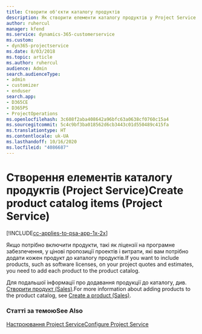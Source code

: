 ```yaml
---
title: Створити об'єкти каталогу продуктів
description: Як створити елементи каталогу продуктів у Project Service
author: ruhercul
manager: kfend
ms.service: dynamics-365-customerservice
ms.custom:
- dyn365-projectservice
ms.date: 8/03/2018
ms.topic: article
ms.author: ruhercul
audience: Admin
search.audienceType:
- admin
- customizer
- enduser
search.app:
- D365CE
- D365PS
- ProjectOperations
ms.openlocfilehash: 3c608f2aba408642a96bfc63a0638cf0760c15a4
ms.sourcegitcommit: 5c4c9bf3ba018562d6cb3443c01d550489c415fa
ms.translationtype: HT
ms.contentlocale: uk-UA
ms.lasthandoff: 10/16/2020
ms.locfileid: "4086687"
---
```

# <a name="create-product-catalog-items-project-service"></a><span data-ttu-id="fc1ed-103">Створення елементів каталогу продуктів (Project Service)</span><span class="sxs-lookup"><span data-stu-id="fc1ed-103">Create product catalog items (Project Service)</span></span>

[!INCLUDE[cc-applies-to-psa-app-1x-2x](../includes/cc-applies-to-psa-app-1x-2x.md)]

<span data-ttu-id="fc1ed-104">Якщо потрібно включити продукти, такі як ліцензії на програмне забезпечення, у цінові пропозиції проектів і витрати, які вам потрібно додати кожен продукт до каталогу продуктів.</span><span class="sxs-lookup"><span data-stu-id="fc1ed-104">If you want to include products, such as software licenses, on your project quotes and estimates, you need to add each product to the product catalog.</span></span>  
  
 <span data-ttu-id="fc1ed-105">Для подальшої інформації про додавання продукції до каталогу, див. [Створити продукт (Sales)](https://docs.microsoft.com/dynamics365/sales-enterprise/create-product-sales).</span><span class="sxs-lookup"><span data-stu-id="fc1ed-105">For more information about adding products to the product catalog, see [Create a product (Sales)](https://docs.microsoft.com/dynamics365/sales-enterprise/create-product-sales).</span></span>  
  
### <a name="see-also"></a><span data-ttu-id="fc1ed-106">Статті за темою</span><span class="sxs-lookup"><span data-stu-id="fc1ed-106">See Also</span></span>  
 [<span data-ttu-id="fc1ed-107">Настроювання Project Service</span><span class="sxs-lookup"><span data-stu-id="fc1ed-107">Configure Project Service</span></span>](../psa/configure.md)

